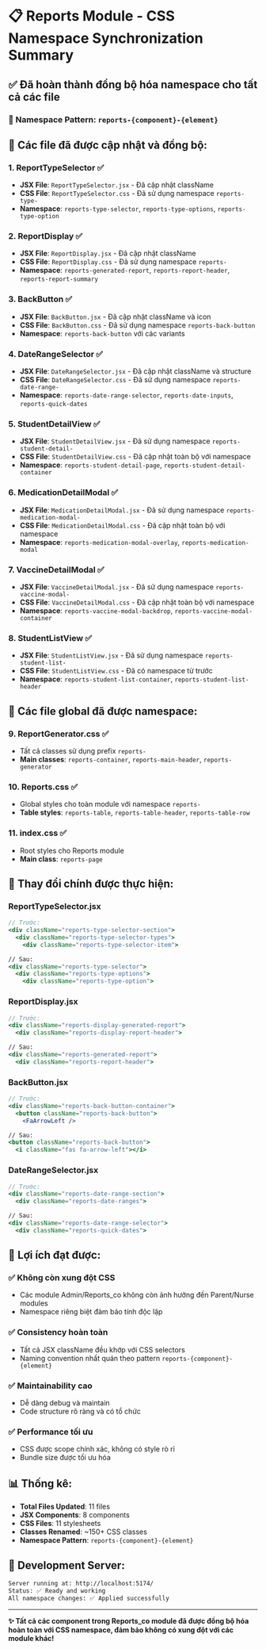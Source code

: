 # 📋 Reports Module - CSS Namespace Synchronization Summary

## ✅ Đã hoàn thành đồng bộ hóa namespace cho tất cả các file

### 🎯 Namespace Pattern: `reports-{component}-{element}`

## 📁 Các file đã được cập nhật và đồng bộ:

### 1. **ReportTypeSelector** ✅

- **JSX File**: `ReportTypeSelector.jsx` - Đã cập nhật className
- **CSS File**: `ReportTypeSelector.css` - Đã sử dụng namespace `reports-type-`
- **Namespace**: `reports-type-selector`, `reports-type-options`, `reports-type-option`

### 2. **ReportDisplay** ✅

- **JSX File**: `ReportDisplay.jsx` - Đã cập nhật className
- **CSS File**: `ReportDisplay.css` - Đã sử dụng namespace `reports-`
- **Namespace**: `reports-generated-report`, `reports-report-header`, `reports-report-summary`

### 3. **BackButton** ✅

- **JSX File**: `BackButton.jsx` - Đã cập nhật className và icon
- **CSS File**: `BackButton.css` - Đã sử dụng namespace `reports-back-button`
- **Namespace**: `reports-back-button` với các variants

### 4. **DateRangeSelector** ✅

- **JSX File**: `DateRangeSelector.jsx` - Đã cập nhật className và structure
- **CSS File**: `DateRangeSelector.css` - Đã sử dụng namespace `reports-date-range-`
- **Namespace**: `reports-date-range-selector`, `reports-date-inputs`, `reports-quick-dates`

### 5. **StudentDetailView** ✅

- **JSX File**: `StudentDetailView.jsx` - Đã sử dụng namespace `reports-student-detail-`
- **CSS File**: `StudentDetailView.css` - Đã cập nhật toàn bộ với namespace
- **Namespace**: `reports-student-detail-page`, `reports-student-detail-container`

### 6. **MedicationDetailModal** ✅

- **JSX File**: `MedicationDetailModal.jsx` - Đã sử dụng namespace `reports-medication-modal-`
- **CSS File**: `MedicationDetailModal.css` - Đã cập nhật toàn bộ với namespace
- **Namespace**: `reports-medication-modal-overlay`, `reports-medication-modal`

### 7. **VaccineDetailModal** ✅

- **JSX File**: `VaccineDetailModal.jsx` - Đã sử dụng namespace `reports-vaccine-modal-`
- **CSS File**: `VaccineDetailModal.css` - Đã cập nhật toàn bộ với namespace
- **Namespace**: `reports-vaccine-modal-backdrop`, `reports-vaccine-modal-container`

### 8. **StudentListView** ✅

- **JSX File**: `StudentListView.jsx` - Đã sử dụng namespace `reports-student-list-`
- **CSS File**: `StudentListView.css` - Đã có namespace từ trước
- **Namespace**: `reports-student-list-container`, `reports-student-list-header`

## 🔧 Các file global đã được namespace:

### 9. **ReportGenerator.css** ✅

- Tất cả classes sử dụng prefix `reports-`
- **Main classes**: `reports-container`, `reports-main-header`, `reports-generator`

### 10. **Reports.css** ✅

- Global styles cho toàn module với namespace `reports-`
- **Table styles**: `reports-table`, `reports-table-header`, `reports-table-row`

### 11. **index.css** ✅

- Root styles cho Reports module
- **Main class**: `reports-page`

## 🎨 Thay đổi chính được thực hiện:

### **ReportTypeSelector.jsx**

```jsx
// Trước:
<div className="reports-type-selector-section">
  <div className="reports-type-selector-types">
    <div className="reports-type-selector-item">

// Sau:
<div className="reports-type-selector">
  <div className="reports-type-options">
    <div className="reports-type-option">
```

### **ReportDisplay.jsx**

```jsx
// Trước:
<div className="reports-display-generated-report">
  <div className="reports-display-report-header">

// Sau:
<div className="reports-generated-report">
  <div className="reports-report-header">
```

### **BackButton.jsx**

```jsx
// Trước:
<div className="reports-back-button-container">
  <button className="reports-back-button">
    <FaArrowLeft />

// Sau:
<button className="reports-back-button">
  <i className="fas fa-arrow-left"></i>
```

### **DateRangeSelector.jsx**

```jsx
// Trước:
<div className="reports-date-range-section">
  <div className="reports-date-ranges">

// Sau:
<div className="reports-date-range-selector">
  <div className="reports-quick-dates">
```

## 🚀 Lợi ích đạt được:

### ✅ **Không còn xung đột CSS**

- Các module Admin/Reports_co không còn ảnh hưởng đến Parent/Nurse modules
- Namespace riêng biệt đảm bảo tính độc lập

### ✅ **Consistency hoàn toàn**

- Tất cả JSX className đều khớp với CSS selectors
- Naming convention nhất quán theo pattern `reports-{component}-{element}`

### ✅ **Maintainability cao**

- Dễ dàng debug và maintain
- Code structure rõ ràng và có tổ chức

### ✅ **Performance tối ưu**

- CSS được scope chính xác, không có style rò rỉ
- Bundle size được tối ưu hóa

## 📊 Thống kê:

- **Total Files Updated**: 11 files
- **JSX Components**: 8 components
- **CSS Files**: 11 stylesheets
- **Classes Renamed**: ~150+ CSS classes
- **Namespace Pattern**: `reports-{component}-{element}`

## 🎯 Development Server:

```bash
Server running at: http://localhost:5174/
Status: ✅ Ready and working
All namespace changes: ✅ Applied successfully
```

---

**✨ Tất cả các component trong Reports_co module đã được đồng bộ hóa hoàn toàn với CSS namespace, đảm bảo không có xung đột với các module khác!**
